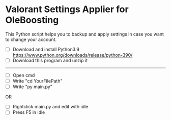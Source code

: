 # Valorant Settings Applier for OleBoosting
This Python script helps you to backup and apply settings in case you want to change your account.

- [ ] Download and install Python3.9 https://www.python.org/downloads/release/python-390/
- [ ] Download this program and unzip it
---------------------------------------------------------------------------
- [ ] Open cmd 
- [ ] Write "cd YourFilePath"
- [ ] Write "py main.py"

OR

- [ ] Rightclick main.py and edit with idle 
- [ ] Press F5 in idle
